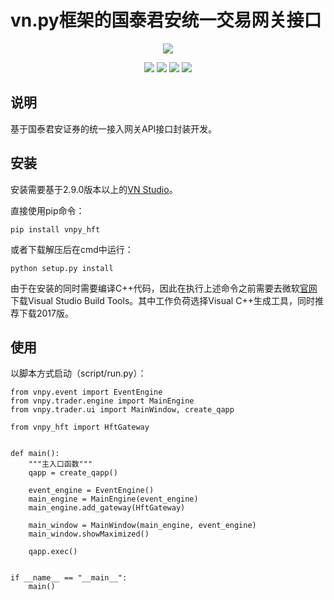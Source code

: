 # vn.py框架的国泰君安统一交易网关接口

<p align="center">
  <img src ="https://vnpy.oss-cn-shanghai.aliyuncs.com/vnpy-logo.png"/>
</p>

<p align="center">
    <img src ="https://img.shields.io/badge/version-1.0.0-blueviolet.svg"/>
    <img src ="https://img.shields.io/badge/platform-windows-yellow.svg"/>
    <img src ="https://img.shields.io/badge/python-3.7-blue.svg" />
    <img src ="https://img.shields.io/github/license/vnpy/vnpy.svg?color=orange"/>
</p>

## 说明

基于国泰君安证券的统一接入网关API接口封装开发。

## 安装

安装需要基于2.9.0版本以上的[VN Studio](https://www.vnpy.com)。

直接使用pip命令：

```
pip install vnpy_hft
```


或者下载解压后在cmd中运行：

```
python setup.py install
```

由于在安装的同时需要编译C++代码，因此在执行上述命令之前需要去微软[官网](https://my.visualstudio.com/Downloads?q=build%20tools)下载Visual Studio Build Tools。其中工作负荷选择Visual C++生成工具，同时推荐下载2017版。

## 使用

以脚本方式启动（script/run.py）：

```
from vnpy.event import EventEngine
from vnpy.trader.engine import MainEngine
from vnpy.trader.ui import MainWindow, create_qapp

from vnpy_hft import HftGateway


def main():
    """主入口函数"""
    qapp = create_qapp()

    event_engine = EventEngine()
    main_engine = MainEngine(event_engine)
    main_engine.add_gateway(HftGateway)

    main_window = MainWindow(main_engine, event_engine)
    main_window.showMaximized()

    qapp.exec()


if __name__ == "__main__":
    main()
```
